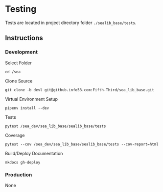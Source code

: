 # Testing

Tests are located in project directory folder `./sealib_base/tests`.

## Instructions

### Development
Select Folder

    cd /sea
    
Clone Source

    git clone -b devl git@github.info53.com:Fifth-Third/sea_lib_base.git

Virtual Environment Setup

    pipenv install --dev    

Tests

    pytest /sea_dev/sea_lib_base/sealib_base/tests

Coverage

	pytest --cov /sea_dev/sea_lib_base/sealib_base/tests --cov-report=html
	
Build/Deploy Documentation

    mkdocs gh-deploy
    

### Production
None
